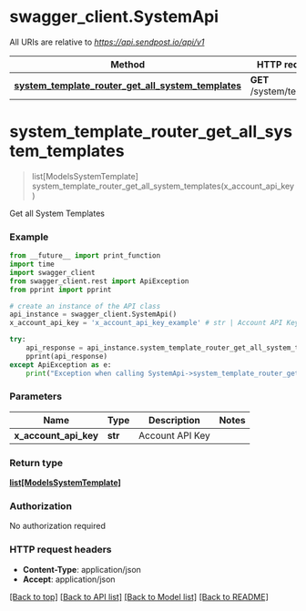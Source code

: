 # swagger_client.SystemApi

All URIs are relative to *https://api.sendpost.io/api/v1*

Method | HTTP request | Description
------------- | ------------- | -------------
[**system_template_router_get_all_system_templates**](SystemApi.md#system_template_router_get_all_system_templates) | **GET** /system/template | 


# **system_template_router_get_all_system_templates**
> list[ModelsSystemTemplate] system_template_router_get_all_system_templates(x_account_api_key)



Get all System Templates

### Example
```python
from __future__ import print_function
import time
import swagger_client
from swagger_client.rest import ApiException
from pprint import pprint

# create an instance of the API class
api_instance = swagger_client.SystemApi()
x_account_api_key = 'x_account_api_key_example' # str | Account API Key

try:
    api_response = api_instance.system_template_router_get_all_system_templates(x_account_api_key)
    pprint(api_response)
except ApiException as e:
    print("Exception when calling SystemApi->system_template_router_get_all_system_templates: %s\n" % e)
```

### Parameters

Name | Type | Description  | Notes
------------- | ------------- | ------------- | -------------
 **x_account_api_key** | **str**| Account API Key | 

### Return type

[**list[ModelsSystemTemplate]**](ModelsSystemTemplate.md)

### Authorization

No authorization required

### HTTP request headers

 - **Content-Type**: application/json
 - **Accept**: application/json

[[Back to top]](#) [[Back to API list]](../README.md#documentation-for-api-endpoints) [[Back to Model list]](../README.md#documentation-for-models) [[Back to README]](../README.md)


